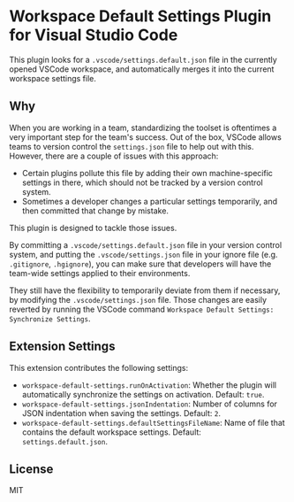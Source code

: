 # Workspace Default Settings Plugin for Visual Studio Code

This plugin looks for a `.vscode/settings.default.json` file in the currently opened VSCode workspace,
and automatically merges it into the current workspace settings file.

## Why

When you are working in a team, standardizing the toolset is oftentimes a very important step for the team's success.
Out of the box, VSCode allows teams to version control the `settings.json` file to help out with this.
However, there are a couple of issues with this approach:

- Certain plugins pollute this file by adding their own machine-specific settings in there,
  which should not be tracked by a version control system.
- Sometimes a developer changes a particular settings temporarily,
  and then committed that change by mistake.

This plugin is designed to tackle those issues.

By committing a `.vscode/settings.default.json` file in your version control system,
and putting the `.vscode/settings.json` file in your ignore file (e.g. `.gitignore`, `.hgignore`),
you can make sure that developers will have the team-wide settings applied to their environments.

They still have the flexibility to temporarily deviate from them if necessary, by modifying the `.vscode/settings.json` file.
Those changes are easily reverted by running the VSCode command `Workspace Default Settings: Synchronize Settings`.

## Extension Settings

This extension contributes the following settings:

- `workspace-default-settings.runOnActivation`: Whether the plugin will automatically synchronize the settings on activation. Default: `true`.
- `workspace-default-settings.jsonIndentation`: Number of columns for JSON indentation when saving the settings. Default: `2`.
- `workspace-default-settings.defaultSettingsFileName`: Name of file that contains the default workspace settings. Default: `settings.default.json`.

## License

MIT
